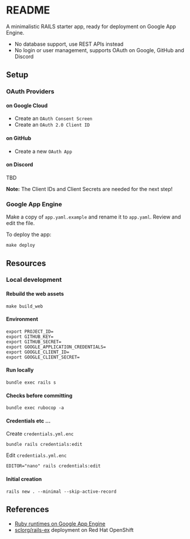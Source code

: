 # README

A minimalistic RAILS starter app, ready for deployment on Google App Engine.

* No database support, use REST APIs instead
* No login or user management, supports OAuth on Google, GitHub and Discord

## Setup

### OAuth Providers

#### on Google Cloud

* Create an `OAuth Consent Screen`
* Create an `OAuth 2.0 Client ID`

#### on GitHub

* Create a new `OAuth App`

#### on Discord

TBD

**Note:** The Client IDs and Client Secrets are needed for the next step!


### Google App Engine

Make a copy of `app.yaml.example` and rename it to `app.yaml`. Review and edit the file.

To deploy the app:

```shell
make deploy
```


## Resources

### Local development

#### Rebuild the web assets

```shell
make build_web
```

#### Environment


```shell
export PROJECT_ID=
export GITHUB_KEY=
export GITHUB_SECRET=
export GOOGLE_APPLICATION_CREDENTIALS=
export GOOGLE_CLIENT_ID=
export GOOGLE_CLIENT_SECRET=
```

#### Run locally

```shell
bundle exec rails s
```

#### Checks before committing

```shell
bundle exec rubocop -a
```

#### Credentials etc ...

Create `credentials.yml.enc`

```shell
bundle rails credentials:edit
```

Edit `credentials.yml.enc`

```shell
EDITOR="nano" rails credentials:edit
```

#### Initial creation

```shell
rails new . --minimal --skip-active-record
```

## References

* [Ruby runtimes on Google App Engine](https://cloud.google.com/appengine/docs/standard/ruby/runtime)
* [sclorg/rails-ex](https://github.com/sclorg/rails-ex) deployment on Red Hat OpenShift
